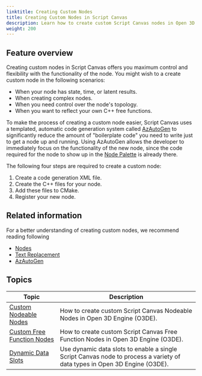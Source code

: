 ```yaml
---
linktitle: Creating Custom Nodes
title: Creating Custom Nodes in Script Canvas
description: Learn how to create custom Script Canvas nodes in Open 3D Engine (O3DE).
weight: 200
---
```


## Feature overview
Creating custom nodes in Script Canvas offers you maximum control and flexibility with the functionality of the node. 
You might wish to a create custom node in the following scenarios:

* When your node has state, time, or latent results.
* When creating complex nodes.
* When you need control over the node's topology.
* When you want to reflect your own C++ free functions. 

To make the process of creating a custom node easier, Script Canvas uses a templated, automatic code generation system called [AzAutoGen](/docs/user-guide/programming/autogen/) to significantly reduce the amount of "boilerplate code" you need to write just to get a node up and running. Using AzAutoGen allows the developer to immediately focus on the functionality of the new node, since the code required for the node to show up in the [Node Palette](/docs/user-guide/scripting/script-canvas/get-started/concepts-and-terms/#node-palette) is already there.

The following four steps are required to create a custom node:

1. Create a code generation XML file.
1. Create the C++ files for your node.
1. Add these files to CMake.
1. Register your new node.

## Related information

For a better understanding of creating custom nodes, we recommend reading following
- [Nodes](/docs/user-guide/scripting/script-canvas/editor-reference/nodes/)
- [Text Replacement](/docs/user-guide/scripting/script-canvas/editor-reference/text-replacement/)
- [AzAutoGen](/docs/user-guide/programming/autogen/)


## Topics

| Topic | Description |
| --- | --- |
| [Custom Nodeable Nodes](custom-nodeable-nodes/) | How to create custom Script Canvas Nodeable Nodes in Open 3D Engine (O3DE). |
| [Custom Free Function Nodes](custom-free-function-nodes/) | How to create custom Script Canvas Free Function Nodes in Open 3D Engine (O3DE). |
| [Dynamic Data Slots](dynamic-data-slots/) | Use dynamic data slots to enable a single Script Canvas node to process a variety of data types in Open 3D Engine (O3DE). |

